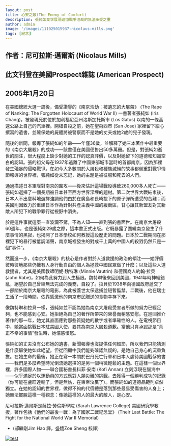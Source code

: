 ```yaml
---
layout: post
title: 心安之敵(The Enemy of Comfort)          
description: 張純如棄世展現追憶戰爭浩劫的無法承受之重
author: admin
image: '/images/111025015937-nicolaus-mills.png'
tags: [紀念]
---
```

## 作者：尼可拉斯·邁爾斯 (Nicolaus Mills)

## 此文刊登在美國Prospect雜誌 (American Prospect)

## 2005年1月20日


在美國總統大選一周後，備受讚譽的《南京浩劫：被遺忘的大屠殺》 (The Rape of Nanking: The Forgotten Holocaust of World War II) 一書著者張純如 (Iris Chang)，被發現死於位於加利福尼亞州洛斯加托斯市 (Los Gatos) 以南的一條高速公路上自己的汽車裡。開槍自殺之前，她在聖荷西市 (San Jose) 家裡留下細心撰寫的遺書，並確保她的屍體將被警察而不是她的丈夫或她2歲的兒子發現。

隨後的新聞，報導了張純如的年齡——年僅36歲，並解釋了她三本著作中最重要的《南京大屠殺》的成功——該書僅在美國便售出50多萬冊。但是，對張純如逝世的關注，很大程度上缺少對她的工作的認真評價，以及對她留下的道德和知識空白的認知。張的祖父母在1937年逃離了中國東部城市當時的首都南京，因為那裡發生殘暴的侵略戰爭。在如今大多數關於大屠殺和種族滅絕的故事都側重對戰爭情節報導的世界裡，張純如從未忘記，她的主題是被征服和死去的人們。

通過描述日本軍隊對南京的圍攻——後來估計這場戰役導致260,000多人死亡——張純如選擇了一個長期被日本甚至西方世界深埋的題材。第二次世界大戰結束後，日本人不出意料地選擇強調他們由於在廣島和長崎投下的原子彈所遭受的苦難；而美國則因致力於重建日本作為針對共產主義中國的緩衝區，甘心讓其新盟友對其新敵人所犯下的戰爭罪行從視野中消失。

於是這件事就這麼一直波瀾不驚，不為人知——直到張的書面世。在南京大屠殺60週年，也是張純如29歲之際，這本書正式出版。它既暴露了圍繞南京發生了什麼事情的黑寂，也揭開了日本學校如何教授這段歷史的問題。日本於二戰期間在那裡犯下的暴行被低調消聲，南京城裡發生的對成千上萬的中國人的殺戮仍然只是一個“事件”。

然而進一步，《南京大屠殺》的核心是作者對於人道救援的政治的傾注——她評價彼時彼地那些仍擁有人身行動自由的個人為拯救中國民眾做了什麼；以及這些人道救援者，尤其是美國教師明妮·魏特琳 (Minnie Vautrin) 和德國商人約翰·拉貝 (John Rabe)，如何為此努力到人生極限。魏特琳後來回到美國，1941年時神經錯亂，絕望於自己曾經無法完成的義務，自殺了。拉貝於1938年向德國政府遞交了一部關於南京大屠殺的電影，為此被蓋世太保逮捕並短暫監禁。二戰後，他在瑞士生活了一段時間，依靠感激他的南京市民贈送的食物幸存下來。

像魏特琳和拉貝一樣，張純如並不認為她為南京大屠殺受害者所做的努力已經足夠，也不能感到心安。她拒絕為自己的著作所帶來的榮譽而稍感安慰。在巡回推介著作的那一年，她尤其直面應對那些質疑她的數字或者準確性的人。在電視節目中，她當面挑戰日本駐美國大使，要其為南京大屠殺道歉。當他只肯承認那是“真正不幸的事情”發生時，她倍感憤怒。

張純如的丈夫沒有公布她的遺書，新聞報導也沒提供任何細節，所以我們只能猜測是什麼驅使她如此絕望。但從回顧中我們能夠確認無疑的，是她自己身心的沉重負擔。在她生命的最後，她正在寫一本關於巴丹死亡行軍和日本人虐待美國戰俘的書——我們是多麼希望時光倒流她選擇的是另一個稍微輕鬆的主題。在這樣一個世界裡，許多國際人物——聯合國秘書長科菲·安南 (Kofi Annan) 立刻浮現在腦海中——似乎滿足於以運動員的方式應對人類災難的挑戰，去獲得一個勝利成功的記錄（你可能在盧旺達輸了，但是無妨，在東帝汶贏了）。而張純如的道德品範則卓然獨立。在她的認知的世界裡，做得不夠的代價總是落到那些最易受傷害的人身上；她無法擺脫這樣一種觀念：像她這樣的人的最大的敵人，是心安。

尼可拉斯·邁爾斯是薩拉·勞倫斯學院 (Sarah Lawrence College) 美國研究學教授，著作包括《他們的最後一戰：為了國家二戰紀念堂》 (Their Last Battle: The Fight for the National World War II Memorial)

* (郝繼剛Jim Hao 譯，盛婕Zoe Sheng 校譯)



<a href="https://eng.irischanglabs.com/pdf/3_Nicolaus Mills.pdf" target="_blank">
  <img src="https://eng.irischanglabs.com/images/3_Nicolaus Mills.jpg" alt="test" title="点击查看PDF">
</a>
